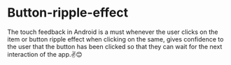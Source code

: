 # Button-ripple-effect
The touch feedback in Android is a must whenever the user clicks on the item or button ripple effect when clicking on the same, gives confidence to the user that the button has been clicked so that they can wait for the next interaction of the app.✌😊
